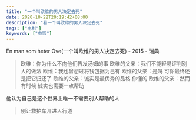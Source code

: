 ```yaml
---
title: "一个叫欧维的男人决定去死"
date: 2020-10-22T20:19:42+08:00
description: "看一个叫欧维的男人决定去死"
tags: ["电影"]
keywords: ["电影"]
---
```


En man som heter Ove(一个叫欧维的男人决定去死) - 2015 - 瑞典

> 欧维：你为什么不向他们告发汤姆的事
> 欧维的父亲：我们不能轻易评判别人的做法
> 欧维：我也曾想过将钱包据为己有
> 欧维的父亲：是吗 可你最终还是把它归还了
> 欧维的父亲：诚实是最优秀的品格 你懂的
> 欧维的父亲：然而有时候 诚实也需要一点帮助

他认为自己是这个世界上唯一不需要别人帮助的人

> 别让救护车开进人行道
